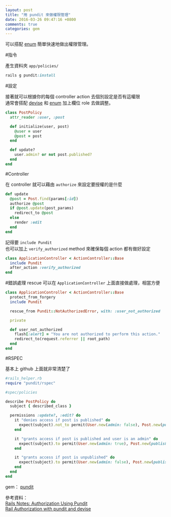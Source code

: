 ```yaml
---
layout: post
title: "用 pundit 來做權限管理"
date: 2016-03-26 09:47:16 +0800
comments: true
categories: gem
---
```


可以搭配 [enum](http://mgleon08.github.io/blog/2016/03/08/enum/) 簡單快速地做出權限管理。

<!--more-->

#指令

產生資料夾 `app/policies/`

```ruby
rails g pundit:install
```

#設定

接著就可以根據你的每個 controller action 去個別設定是否有這權限  
通常會搭配 [devise](http://mgleon08.github.io/blog/2016/01/21/devise-rolify-cancan/) 和 [enum](http://mgleon08.github.io/blog/2016/03/08/enum/)  加上欄位 role 去做調整。


```ruby
class PostPolicy
  attr_reader :user, :post

  def initialize(user, post)
    @user = user
    @post = post
  end

  def update?
    user.admin? or not post.published?
  end
end
```

#Controller

在 controller 就可以藉由 `authorize` 來設定要授權的是什麼

```ruby
def update
  @post = Post.find(params[:id])
  authorize @post
  if @post.update(post_params)
    redirect_to @post
  else
    render :edit
  end
end
```

記得要 `include Pundit`  
也可以加上 `verify_authorized` method 來確保每個 action 都有做好設定

```ruby
class ApplicationController < ActionController::Base
  include Pundit
  after_action :verify_authorized
end
```

#錯誤處理 rescue
可以在 `ApplicationController` 上面直接做處理，相當方便

```ruby
class ApplicationController < ActionController::Base
  protect_from_forgery
  include Pundit

  rescue_from Pundit::NotAuthorizedError, with: :user_not_authorized

  private

  def user_not_authorized
    flash[:alert] = "You are not authorized to perform this action."
    redirect_to(request.referrer || root_path)
  end
end
```

#RSPEC

基本上 github 上面就非常清楚了

```ruby
#rails_helper.rb
require "pundit/rspec"
```

```ruby
#spec/policies

describe PostPolicy do
  subject { described_class }

  permissions :update?, :edit? do
    it "denies access if post is published" do
      expect(subject).not_to permit(User.new(admin: false), Post.new(published: true))
    end

    it "grants access if post is published and user is an admin" do
      expect(subject).to permit(User.new(admin: true), Post.new(published: true))
    end

    it "grants access if post is unpublished" do
      expect(subject).to permit(User.new(admin: false), Post.new(published: false))
    end
  end
end
```

gem：
[pundit](https://github.com/elabs/pundit)

參考資料：  
[Rails Notes: Authorization Using Pundit](http://voice.lawrencesun.info/posts/2014/12/13/rails-notes-authorization-using-pundit/)  
[Rail Authorization with pundit and devise](http://www.learning-rails.net/2015/09/rail-authorization-with-pundit-and.html)